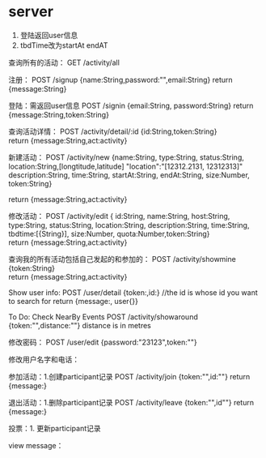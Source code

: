 # server
1. 登陆返回user信息
2. tbdTime改为startAt endAT

查询所有的活动：
GET /activity/all

注册：
POST /signup {name:String,password:"",email:String} return {message:String}

登陆：需返回user信息
POST /signin {email:String, password:String} return {message:String,token:String}

查询活动详情：
POST /activity/detail/:id {id:String,token:String}   
	 return {message:String,act:activity}

新建活动：
POST /activity/new 
	{name:String,
	type:String,
	status:String,
	location:String,[longtitude,latitude]    "location":"[12312.2131, 12312313]"
	description:String,
	time:String,
	startAt:String,
	endAt:String,
	size:Number,
token:String} 

return {message:String,act:activity}

修改活动：
POST /activity/edit
	{
	id:String,
	name:String,
	host:String,
	type:String,
	status:String,
	location:String,
	description:String,
	time:String,
	tbdtime:[{String}],
	size:Number,
	quota:Number,token:String}  
return {message:String,act:activity}

查询我的所有活动包括自己发起的和参加的：
POST /activity/showmine
	{token:String}  
return {message:String,act:activity}

Show user info:
POST /user/detail
{token:,id:}   //the id is whose id you want to search for
return {message:, user{}}

To Do:
Check NearBy Events
POST /activity/showaround
{token:"",distance:""}  distance is in metres

修改密码：
POST /user/edit
{password:"23123",token:""}

修改用户名字和电话：


参加活动：1.创建participant记录
POST /activity/join
{token:"",id:""}
return {message:}


退出活动：1.删除participant记录
POST /activity/leave
{token:"",id""}
return {message:}


投票：1. 更新participant记录

view message： 


